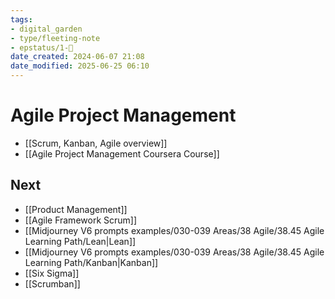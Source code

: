 ```yaml
---
tags: 
- digital_garden
- type/fleeting-note
- epstatus/1-🌱
date_created: 2024-06-07 21:08
date_modified: 2025-06-25 06:10
---
```

# Agile Project Management

+ [[Scrum, Kanban, Agile overview]]
+ [[Agile Project Management Coursera Course]]

## Next

- [[Product Management]]
- [[Agile Framework Scrum]]
- [[Midjourney V6 prompts examples/030-039 Areas/38 Agile/38.45 Agile Learning Path/Lean|Lean]]
- [[Midjourney V6 prompts examples/030-039 Areas/38 Agile/38.45 Agile Learning Path/Kanban|Kanban]]
- [[Six Sigma]]
- [[Scrumban]]
